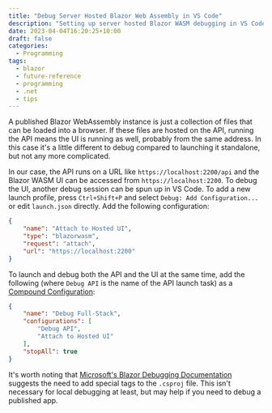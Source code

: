 ```yaml
---
title: "Debug Server Hosted Blazor Web Assembly in VS Code"
description: "Setting up server hosted Blazor WASM debugging in VS Code the easy way!"
date: 2023-04-04T16:20:25+10:00
draft: false
categories:
  - Programming
tags:
  - blazor
  - future-reference
  - programming
  - .net
  - tips
---
```

A published Blazor WebAssembly instance is just a collection of files that can be loaded into a browser. If these files are hosted on the API, running the API means the UI is running as well, probably from the same address. In this case it's a little different to debug compared to launching it standalone, but not any more complicated.

<!--more-->
In our case, the API runs on a URL like `https://localhost:2200/api` and the Blazor WASM UI can be accessed from `https://localhost:2200`. To debug the UI, another debug session can be spun up in VS Code. To add a new launch profile, press `Ctrl+Shift+P` and select `Debug: Add Configuration...` or edit `launch.json` directly. Add the following configuration:

``` json
{
    "name": "Attach to Hosted UI",
    "type": "blazorwasm",
    "request": "attach",
    "url": "https://localhost:2200"
}
```

To launch and debug both the API and the UI at the same time, add the following (where `Debug API` is the name of the API launch task) as a [Compound Configuration](https://code.visualstudio.com/Docs/editor/debugging#_compound-launch-configurations):

``` json
{
    "name": "Debug Full-Stack",
    "configurations": [
        "Debug API",
        "Attach to Hosted UI"
    ],
    "stopAll": true
}
```

It's worth noting that [Microsoft's Blazor Debugging Documentation](https://learn.microsoft.com/en-us/aspnet/core/blazor/debug?view=aspnetcore-6.0&tabs=visual-studio-code#debug-hosted-blazor-webassembly-1) suggests the need to add special tags to the `.csproj` file. This isn't necessary for local debugging at least, but may help if you need to debug a published app.